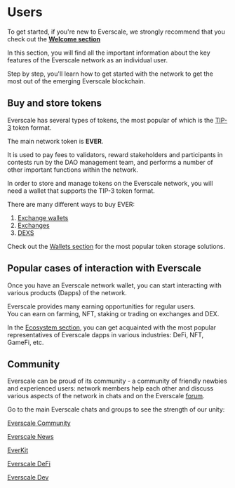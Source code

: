 # Users

To get started, if you're new to Everscale, we strongly recommend that you check out the [**Welcome section**](../../../../learn/welcome.md)

In this section, you will find all the important information about the key features of the Everscale network as an individual user.

Step by step, you'll learn how to get started with the network to get the most out of the emerging Everscale blockchain.

## Buy and store tokens

Everscale has several types of tokens, the most popular of which is the [TIP-3](../../../../standard/TIP-3/core-description.md) token format.

The main network token is **EVER**.

It is used to pay fees to validators, reward stakeholders and participants in contests run by the DAO management team, and performs a number of other important functions within the network.

In order to store and manage tokens on the Everscale network, you will need a wallet that supports the TIP-3 token format.

There are many different ways to buy EVER:

1. [Exchange wallets](../../../../learn/everscale-overview/exchangewallets.md)
2. [Exchanges](https://www.coingecko.com/en/coins/everscale#markets)
3. [DEXS](../../../../learn/everscale-overview/ecosystem.md)

Check out the [Wallets section](../../../../learn/everscale-overview/exchangewallets.md) for the most popular token storage solutions.

## Popular cases of interaction with Everscale

Once you have an Everscale network wallet, you can start interacting with various products (Dapps) of the network.

Everscale provides many earning opportunities for regular users.\
You can earn on farming, NFT, staking or trading on exchanges and DEX.

In the [Ecosystem section](../../../../learn/everscale-overview/ecosystem.md), you can get acquainted with the most popular representatives of Everscale dapps in various industries: DeFi, NFT, GameFi, etc.

## Community

Everscale can be proud of its community - a community of friendly newbies and experienced users: network members help each other and discuss various aspects of the network in chats and on the Everscale [forum](https://forum.freeton.org/).

Go to the main Everscale chats and groups to see the strength of our unity:

[Everscale Community](https://t.me/everscale)

[Everscale News](https://t.me/everscale\_news)

[EverKit](https://t.me/everkit)

[Everscale DeFi](https://t.me/tondefi)

[Everscale Dev](https://t.me/everdev)
